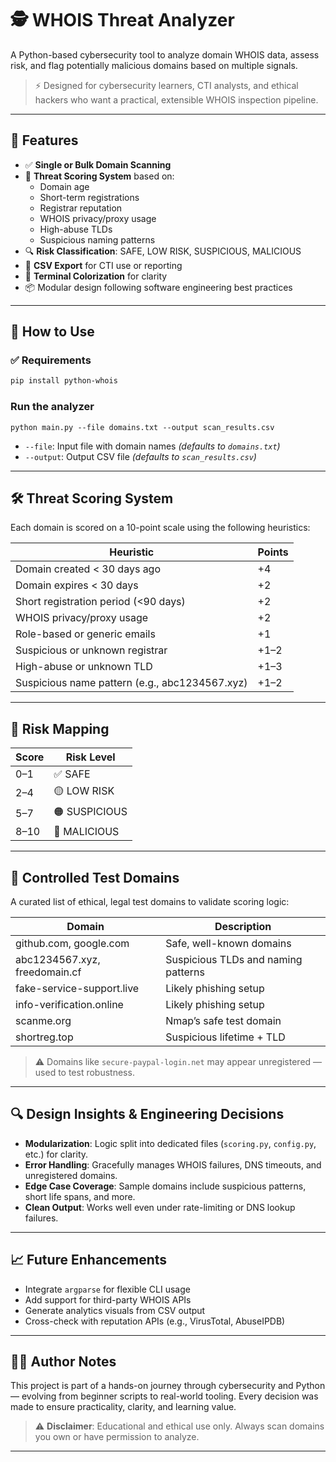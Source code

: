 # 🕵️ WHOIS Threat Analyzer

A Python-based cybersecurity tool to analyze domain WHOIS data, assess risk, and flag potentially malicious domains based on multiple signals.

> ⚡️ Designed for cybersecurity learners, CTI analysts, and ethical hackers who want a practical, extensible WHOIS inspection pipeline.

---

## 📌 Features

- ✅ **Single or Bulk Domain Scanning**
- 🧠 **Threat Scoring System** based on:
  - Domain age
  - Short-term registrations
  - Registrar reputation
  - WHOIS privacy/proxy usage
  - High-abuse TLDs
  - Suspicious naming patterns
- 🔍 **Risk Classification**: SAFE, LOW RISK, SUSPICIOUS, MALICIOUS
- 📝 **CSV Export** for CTI use or reporting
- 🎨 **Terminal Colorization** for clarity
- 📦 Modular design following software engineering best practices

---

## 🚀 How to Use

### ✅ Requirements

```bash
pip install python-whois
```

### Run the analyzer 
```
python main.py --file domains.txt --output scan_results.csv
```

- `--file`: Input file with domain names *(defaults to `domains.txt`)*
- `--output`: Output CSV file *(defaults to `scan_results.csv`)*

---

## 🛠️ Threat Scoring System

Each domain is scored on a 10-point scale using the following heuristics:

| Heuristic                                      | Points |
|-----------------------------------------------|--------|
| Domain created < 30 days ago                  | +4     |
| Domain expires < 30 days                      | +2     |
| Short registration period (<90 days)          | +2     |
| WHOIS privacy/proxy usage                     | +2     |
| Role-based or generic emails                  | +1     |
| Suspicious or unknown registrar               | +1–2   |
| High-abuse or unknown TLD                     | +1–3   |
| Suspicious name pattern (e.g., abc1234567.xyz)| +1–2   |

---

## 🧠 Risk Mapping

| Score | Risk Level   |
|-------|--------------|
| 0–1   | ✅ SAFE       |
| 2–4   | 🟡 LOW RISK   |
| 5–7   | 🟠 SUSPICIOUS |
| 8–10  | 🔴 MALICIOUS  |

---

## 🧪 Controlled Test Domains

A curated list of ethical, legal test domains to validate scoring logic:

| Domain                              | Description                         |
|-------------------------------------|-------------------------------------|
| github.com, google.com              | Safe, well-known domains            |
| abc1234567.xyz, freedomain.cf       | Suspicious TLDs and naming patterns |
| fake-service-support.live          | Likely phishing setup               |
| info-verification.online           | Likely phishing setup               |
| scanme.org                         | Nmap’s safe test domain             |
| shortreg.top                       | Suspicious lifetime + TLD           |

> ⚠️ Domains like `secure-paypal-login.net` may appear unregistered — used to test robustness.

---

## 🔍 Design Insights & Engineering Decisions

- **Modularization**: Logic split into dedicated files (`scoring.py`, `config.py`, etc.) for clarity.
- **Error Handling**: Gracefully manages WHOIS failures, DNS timeouts, and unregistered domains.
- **Edge Case Coverage**: Sample domains include suspicious patterns, short life spans, and more.
- **Clean Output**: Works well even under rate-limiting or DNS lookup failures.

---

## 📈 Future Enhancements

- Integrate `argparse` for flexible CLI usage  
- Add support for third-party WHOIS APIs  
- Generate analytics visuals from CSV output  
- Cross-check with reputation APIs (e.g., VirusTotal, AbuseIPDB)

---

## 🧑‍💻 Author Notes

This project is part of a hands-on journey through cybersecurity and Python — evolving from beginner scripts to real-world tooling. Every decision was made to ensure practicality, clarity, and learning value.

> ⚠️ **Disclaimer**: Educational and ethical use only. Always scan domains you own or have permission to analyze.

---
